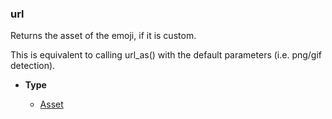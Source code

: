 ### url [](https://discordpy.readthedocs.io/en/stable/api.html#discord.PartialEmoji.url)

Returns the asset of the emoji, if it is custom.

This is equivalent to calling url_as() with the default parameters (i.e. png/gif detection).

- **Type**

	- [Asset](../Asset/Asset)